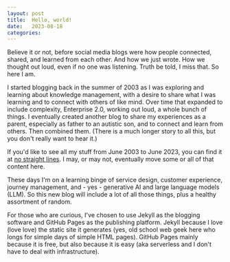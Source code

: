 ```yaml
---
layout: post
title:  Hello, world!
date:   2023-08-18
categories:  
---
```

Believe it or not, before social media blogs were how people connected, shared, and learned from each other. And how we just wrote. How we thought out loud, even if no one was listening. Truth be told, I miss that. So here I am.

I started blogging back in the summer of 2003 as I was exploring and learning about knowledge management, with a desire to share what I was learning and to connect with others of like mind. Over time that expanded to include complexity, Enterprise 2.0, working out loud, a whole bunch of things. I eventually created another blog to share my experiences as a parent, especially as father to an autistic son, and to connect and learn from others. Then combined them. (There is a much longer story to all this, but you don't really want to hear it.) 

If you'd like to see all my stuff from June 2003 to June 2023, you can find it at [no straight lines](https://gbrettmiller.wordpress.com). I may, or may not, eventually move some or all of that content here. 

These days I'm on a learning binge of service design, customer experience, journey management, and - yes - generative AI and large language models (LLM). So this new blog will include a lot of all those things, plus a healthy assortment of random. 

For those who are curious, I've chosen to use Jekyll as the blogging software and GitHub Pages as the publishing platform. Jekyll because I love (love love) the static site it generates (yes, old school web geek here who longs for simple days of simple HTML pages). GitHub Pages mainly because it is free, but also because it is easy (aka serverless and I don't have to deal with infrastructure). 